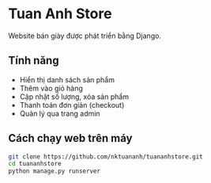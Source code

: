 # Tuan Anh Store 
Website bán giày được phát triển bằng Django.

## Tính năng

- Hiển thị danh sách sản phẩm
- Thêm vào giỏ hàng
- Cập nhật số lượng, xóa sản phẩm
- Thanh toán đơn giản (checkout)
- Quản lý qua trang admin

## Cách chạy web trên máy

```bash
git clone https://github.com/nktuananh/tuananhstore.git
cd tuananhstore
python manage.py runserver